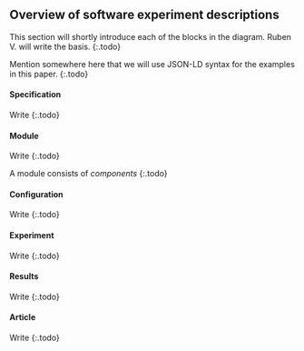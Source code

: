 ## Overview of software experiment descriptions
This section will shortly introduce each of the blocks in the diagram.
Ruben V. will write the basis.
{:.todo}

Mention somewhere here that we will use JSON-LD syntax for the examples in this paper.
{:.todo}

#### Specification
Write
{:.todo}

#### Module
Write
{:.todo}

A module consists of *components*
{:.todo}

#### Configuration
Write
{:.todo}

#### Experiment
Write
{:.todo}

#### Results
Write
{:.todo}

#### Article
Write
{:.todo}
